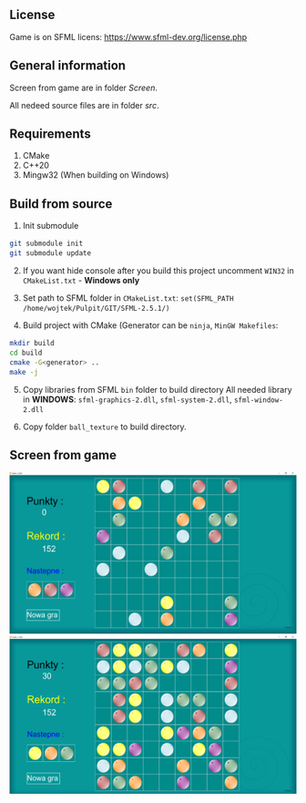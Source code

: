 License
---
Game is on SFML licens:
https://www.sfml-dev.org/license.php

General information
---

Screen from game are in folder _Screen_.

All nedeed source files are in folder _src_.

Requirements
---
1. CMake
2. C++20
3. Mingw32 (When building on Windows)

Build from source
---

1. Init submodule
```sh
git submodule init
git submodule update
```

2. If you want hide console after you build this project uncomment `WIN32` in `CMakeList.txt` - **Windows only**

3. Set path to SFML folder in `CMakeList.txt`: `set(SFML_PATH /home/wojtek/Pulpit/GIT/SFML-2.5.1/)`

4. Build project with CMake (Generator can be `ninja`, `MinGW Makefiles`:
```sh
mkdir build
cd build
cmake -G<generator> ..
make -j
```

5. Copy libraries from SFML `bin` folder to build directory
   All needed library in **WINDOWS**: `sfml-graphics-2.dll`, `sfml-system-2.dll`, `sfml-window-2.dll`

6. Copy folder `ball_texture` to build directory.

Screen from game
---
![alt text](https://github.com/wojciechmadry/Kulki/blob/master/Screen/game1.PNG)
![alt text](https://github.com/wojciechmadry/Kulki/blob/master/Screen/game2.PNG)
